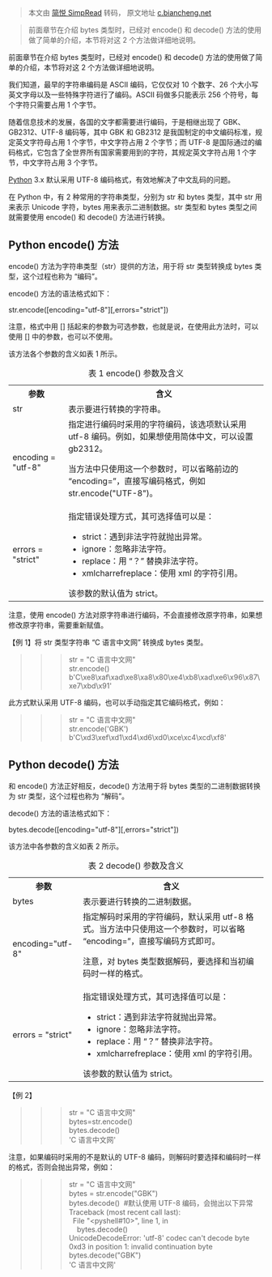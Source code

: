 > 本文由 [简悦 SimpRead](http://ksria.com/simpread/) 转码， 原文地址 [c.biancheng.net](http://c.biancheng.net/view/4305.html)

> 前面章节在介绍 bytes 类型时，已经对 encode() 和 decode() 方法的使用做了简单的介绍，本节将对这 2 个方法做详细地说明。

前面章节在介绍 bytes 类型时，已经对 encode() 和 decode() 方法的使用做了简单的介绍，本节将对这 2 个方法做详细地说明。

我们知道，最早的字符串编码是 ASCII 编码，它仅仅对 10 个数字、26 个大小写英文字母以及一些特殊字符进行了编码。ASCII 码做多只能表示 256 个符号，每个字符只需要占用 1 个字节。

随着信息技术的发展，各国的文字都需要进行编码，于是相继出现了 GBK、GB2312、UTF-8 编码等，其中 GBK 和 GB2312 是我国制定的中文编码标准，规定英文字符母占用 1 个字节，中文字符占用 2 个字节；而 UTF-8 是国际通过的编码格式，它包含了全世界所有国家需要用到的字符，其规定英文字符占用 1 个字节，中文字符占用 3 个字节。

[Python](http://c.biancheng.net/python/) 3.x 默认采用 UTF-8 编码格式，有效地解决了中文乱码的问题。

在 Python 中，有 2 种常用的字符串类型，分别为 str 和 bytes 类型，其中 str 用来表示 Unicode 字符，bytes 用来表示二进制数据。str 类型和 bytes 类型之间就需要使用 encode() 和 decode() 方法进行转换。

Python encode() 方法
------------------

encode() 方法为字符串类型（str）提供的方法，用于将 str 类型转换成 bytes 类型，这个过程也称为 “编码”。

encode() 方法的语法格式如下：

str.encode([encoding="utf-8"][,errors="strict"])

注意，格式中用 [] 括起来的参数为可选参数，也就是说，在使用此方法时，可以使用 [] 中的参数，也可以不使用。

该方法各个参数的含义如表 1 所示。

<table><caption>表 1 encode() 参数及含义</caption><tbody><tr><th>参数</th><th>含义</th></tr><tr><td>str</td><td>表示要进行转换的字符串。</td></tr><tr><td>encoding = "utf-8"</td><td>指定进行编码时采用的字符编码，该选项默认采用 utf-8 编码。例如，如果想使用简体中文，可以设置 gb2312。<p>当方法中只使用这一个参数时，可以省略前边的 “encoding=”，直接写编码格式，例如 str.encode("UTF-8")。</p></td></tr><tr><td>errors = "strict"</td><td>指定错误处理方式，其可选择值可以是：<ul><li>strict：遇到非法字符就抛出异常。</li><li>ignore：忽略非法字符。</li><li>replace：用 “？” 替换非法字符。</li><li>xmlcharrefreplace：使用 xml 的字符引用。</li></ul>该参数的默认值为 strict。</td></tr></tbody></table>

注意，使用 encode() 方法对原字符串进行编码，不会直接修改原字符串，如果想修改原字符串，需要重新赋值。

【例 1】将 str 类型字符串 “C 语言中文网” 转换成 bytes 类型。

>>> str = "C 语言中文网"  
>>> str.encode()  
b'C\xe8\xaf\xad\xe8\xa8\x80\xe4\xb8\xad\xe6\x96\x87\xe7\xbd\x91'

此方式默认采用 UTF-8 编码，也可以手动指定其它编码格式，例如：

>>> str = "C 语言中文网"  
>>> str.encode('GBK')  
b'C\xd3\xef\xd1\xd4\xd6\xd0\xce\xc4\xcd\xf8'

Python decode() 方法
------------------

和 encode() 方法正好相反，decode() 方法用于将 bytes 类型的二进制数据转换为 str 类型，这个过程也称为 “解码”。

decode() 方法的语法格式如下：

bytes.decode([encoding="utf-8"][,errors="strict"])

该方法中各参数的含义如表 2 所示。

<table><caption>表 2 decode() 参数及含义</caption><tbody><tr><th>参数</th><th>含义</th></tr><tr><td>bytes</td><td>表示要进行转换的二进制数据。</td></tr><tr><td>encoding="utf-8"</td><td>指定解码时采用的字符编码，默认采用 utf-8 格式。当方法中只使用这一个参数时，可以省略 “encoding=”，直接写编码方式即可。<p>注意，对 bytes 类型数据解码，要选择和当初编码时一样的格式。</p></td></tr><tr><td>errors = "strict"</td><td>指定错误处理方式，其可选择值可以是：<ul><li>strict：遇到非法字符就抛出异常。</li><li>ignore：忽略非法字符。</li><li>replace：用 “？” 替换非法字符。</li><li>xmlcharrefreplace：使用 xml 的字符引用。</li></ul>该参数的默认值为 strict。</td></tr></tbody></table>

【例 2】

>>> str = "C 语言中文网"  
>>> bytes=str.encode()  
>>> bytes.decode()  
'C 语言中文网'

注意，如果编码时采用的不是默认的 UTF-8 编码，则解码时要选择和编码时一样的格式，否则会抛出异常，例如：

>>> str = "C 语言中文网"  
>>> bytes = str.encode("GBK")  
>>> bytes.decode()  #默认使用 UTF-8 编码，会抛出以下异常  
Traceback (most recent call last):  
  File "<pyshell#10>", line 1, in <module>  
    bytes.decode()  
UnicodeDecodeError: 'utf-8' codec can't decode byte 0xd3 in position 1: invalid continuation byte  
>>> bytes.decode("GBK")  
'C 语言中文网'